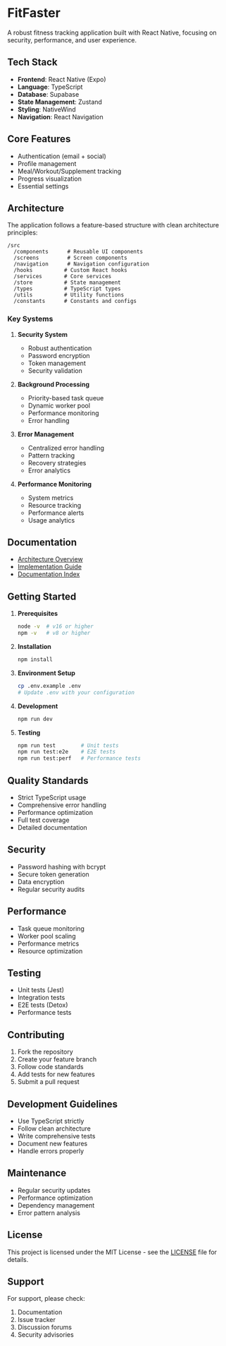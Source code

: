 # FitFaster

A robust fitness tracking application built with React Native, focusing on security, performance, and user experience.

## Tech Stack

- **Frontend**: React Native (Expo)
- **Language**: TypeScript
- **Database**: Supabase
- **State Management**: Zustand
- **Styling**: NativeWind
- **Navigation**: React Navigation

## Core Features

- Authentication (email + social)
- Profile management
- Meal/Workout/Supplement tracking
- Progress visualization
- Essential settings

## Architecture

The application follows a feature-based structure with clean architecture principles:

```
/src
  /components      # Reusable UI components
  /screens         # Screen components
  /navigation      # Navigation configuration
  /hooks          # Custom React hooks
  /services       # Core services
  /store          # State management
  /types          # TypeScript types
  /utils          # Utility functions
  /constants      # Constants and configs
```

### Key Systems

1. **Security System**
   - Robust authentication
   - Password encryption
   - Token management
   - Security validation

2. **Background Processing**
   - Priority-based task queue
   - Dynamic worker pool
   - Performance monitoring
   - Error handling

3. **Error Management**
   - Centralized error handling
   - Pattern tracking
   - Recovery strategies
   - Error analytics

4. **Performance Monitoring**
   - System metrics
   - Resource tracking
   - Performance alerts
   - Usage analytics

## Documentation

- [Architecture Overview](architecture-06-11-24.md)
- [Implementation Guide](implementation-guide.md)
- [Documentation Index](documentation-index.md)

## Getting Started

1. **Prerequisites**
   ```bash
   node -v  # v16 or higher
   npm -v   # v8 or higher
   ```

2. **Installation**
   ```bash
   npm install
   ```

3. **Environment Setup**
   ```bash
   cp .env.example .env
   # Update .env with your configuration
   ```

4. **Development**
   ```bash
   npm run dev
   ```

5. **Testing**
   ```bash
   npm run test        # Unit tests
   npm run test:e2e    # E2E tests
   npm run test:perf   # Performance tests
   ```

## Quality Standards

- Strict TypeScript usage
- Comprehensive error handling
- Performance optimization
- Full test coverage
- Detailed documentation

## Security

- Password hashing with bcrypt
- Secure token generation
- Data encryption
- Regular security audits

## Performance

- Task queue monitoring
- Worker pool scaling
- Performance metrics
- Resource optimization

## Testing

- Unit tests (Jest)
- Integration tests
- E2E tests (Detox)
- Performance tests

## Contributing

1. Fork the repository
2. Create your feature branch
3. Follow code standards
4. Add tests for new features
5. Submit a pull request

## Development Guidelines

- Use TypeScript strictly
- Follow clean architecture
- Write comprehensive tests
- Document new features
- Handle errors properly

## Maintenance

- Regular security updates
- Performance optimization
- Dependency management
- Error pattern analysis

## License

This project is licensed under the MIT License - see the [LICENSE](LICENSE) file for details.

## Support

For support, please check:
1. Documentation
2. Issue tracker
3. Discussion forums
4. Security advisories
